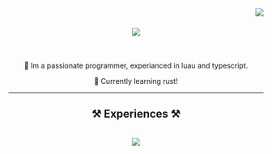 <img align="right" src="https://visitor-badge.laobi.icu/badge?page_id=salesp07.salesp07" />

<h1 align="center">
    <img src="https://readme-typing-svg.herokuapp.com/?font=Righteous&size=35&center=true&vCenter=true&width=500&height=70&duration=4000&lines=Hi+There!+👋;+I'm+Citam!;" />
</h1>

<br/>

<div align="center">
 
🔷 Im a passionate programmer, experianced in luau and typescript.

🦀 Currently learning rust!

 </div>
 


 <hr/>
 
<h2 align="center">⚒️ Experiences ⚒️</h2>
<br/>
<div align="center">
    <img src="https://skillicons.dev/icons?i=lua,nodejs,python,javascript,typescript,express,nextjs,mysql,rust" /><br>
</div>

<br/>
